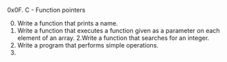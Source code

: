 0x0F. C - Function pointers

0. Write a function that prints a name.
1. Write a function that executes a function given as a parameter on each element of an array.
2.Write a function that searches for an integer.
3. Write a program that performs simple operations.
4. 
